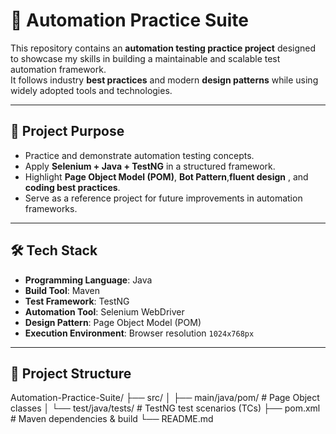 # 🧪 Automation Practice Suite  

This repository contains an **automation testing practice project** designed to showcase my skills in building a maintainable and scalable test automation framework.  
It follows industry **best practices** and modern **design patterns** while using widely adopted tools and technologies.  

---

## 🚀 Project Purpose  

- Practice and demonstrate automation testing concepts.  
- Apply **Selenium + Java + TestNG** in a structured framework.  
- Highlight **Page Object Model (POM)**, **Bot Pattern**,**fluent design** , and **coding best practices**.  
- Serve as a reference project for future improvements in automation frameworks.  

---

## 🛠️ Tech Stack  

- **Programming Language**: Java  
- **Build Tool**: Maven  
- **Test Framework**: TestNG  
- **Automation Tool**: Selenium WebDriver  
- **Design Pattern**: Page Object Model (POM)  
- **Execution Environment**: Browser resolution `1024x768px`  

---

## 📂 Project Structure  
Automation-Practice-Suite/
├── src/
│ ├── main/java/pom/ # Page Object classes
│ └── test/java/tests/ # TestNG test scenarios (TCs)
├── pom.xml # Maven dependencies & build
└── README.md
